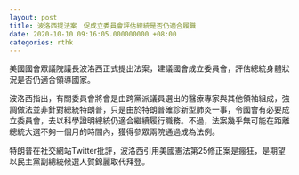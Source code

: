 ```yaml
---
layout: post
title: 波洛西提法案　促成立委員會評估總統是否仍適合履職
date: 2020-10-10 09:16:05.000000000 +08:00
categories: rthk
---
```


美國國會眾議院議長波洛西正式提出法案，建議國會成立委員會，評估總統身體狀況是否仍適合領導國家。

波洛西指出，有關委員會將會是由跨黨派議員選出的醫療專家與其他領袖組成，強調做法並非針對總統特朗普，只是由於特朗普確診新型肺炎一事，令國會有必要成立委員會，去以科學證明總統仍適合繼續履行職務。不過，法案幾乎無可能在距離總統大選不夠一個月的時間內，獲得參眾兩院通過成為法例。

特朗普在社交網站Twitter批評，波洛西引用美國憲法第25修正案是瘋狂，是期望以民主黨副總統候選人賀錦麗取代拜登。
